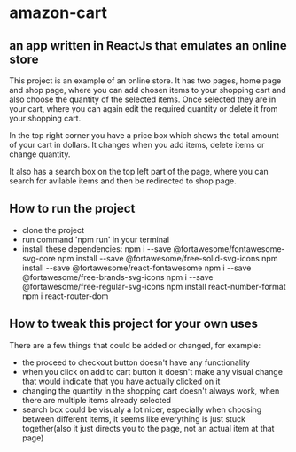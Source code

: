 # amazon-cart

## an app written in ReactJs that emulates an online store 

This project is an example of an online store. It has two pages, home page and shop page, where you can
add chosen items to your shopping cart and also choose the quantity of the selected items. Once selected 
they are in your cart, where you can again edit the required quantity or delete it from your shopping cart.

In the top right corner you have a price box which shows the total amount of your cart in dollars. It changes
when you add items, delete items or change quantity. 

It also has a search box on the top left part of the page, where you can search for avilable items and then 
be redirected to shop page.

## How to run the project

- clone the project
- run command 'npm run' in your terminal
- install these dependencies:
 npm i --save @fortawesome/fontawesome-svg-core
 npm install --save @fortawesome/free-solid-svg-icons
 npm install --save @fortawesome/react-fontawesome
 npm i --save @fortawesome/free-brands-svg-icons
 npm i --save @fortawesome/free-regular-svg-icons
 npm install react-number-format
 npm i react-router-dom



## How to tweak this project for your own uses

There are a few things that could be added or changed, for example:
- the proceed to checkout button doesn't have any functionality
- when you click on add to cart button it doesn't make any visual change
  that would indicate that you have actually clicked on it
- changing the quantity in the shopping cart doesn't always work, when there 
  are multiple items already selected
- search box could be visualy a lot nicer, especially when choosing between different items,
  it seems like everything is just stuck together(also it just directs you to the page,
  not an actual item at that page)


